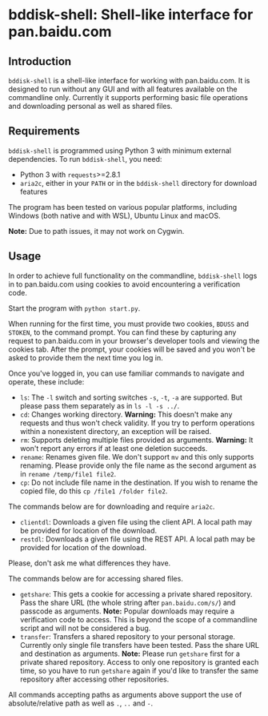 # bddisk-shell: Shell-like interface for pan.baidu.com
## Introduction
`bddisk-shell` is a shell-like interface for working with pan.baidu.com.
It is designed to run without any GUI and with all features available on the commandline only.
Currently it supports performing basic file operations and downloading personal as well as shared files.

## Requirements
`bddisk-shell` is programmed using Python 3 with minimum external dependencies.
To run `bddisk-shell`, you need:

* Python 3 with `requests`>=2.8.1
* `aria2c`, either in your `PATH` or in the `bddisk-shell` directory for download features

The program has been tested on various popular platforms, including Windows (both native and with WSL), Ubuntu Linux and macOS.

**Note:** Due to path issues, it may not work on Cygwin.

## Usage
In order to achieve full functionality on the commandline, `bddisk-shell` logs in to pan.baidu.com using cookies to avoid encountering a verification code.

Start the program with `python start.py`.

When running for the first time, you must provide two cookies, `BDUSS` and `STOKEN`, to the command prompt.
You can find these by capturing any request to pan.baidu.com in your browser's developer tools and viewing the cookies tab.
After the prompt, your cookies will be saved and you won't be asked to provide them the next time you log in.

Once you've logged in, you can use familiar commands to navigate and operate, these include:

* `ls`: The `-l` switch and sorting switches `-s`, `-t`, `-a` are supported. But please pass them separately as in `ls -l -s ../`.
* `cd`: Changes working directory. **Warning:** This doesn't make any requests and thus won't check validity. If you try to perform operations within a nonexistent directory, an exception will be raised.
* `rm`: Supports deleting multiple files provided as arguments. **Warning:** It won't report any errors if at least one deletion succeeds.
* `rename`: Renames given file. We don't support `mv` and this only supports renaming. Please provide only the file name as the second argument as in `rename /temp/file1 file2`.
* `cp`: Do not include file name in the destination. If you wish to rename the copied file, do this `cp /file1 /folder file2`.

The commands below are for downloading and require `aria2c`.

* `clientdl`: Downloads a given file using the client API. A local path may be provided for location of the download.
* `restdl`: Downloads a given file using the REST API. A local path may be provided for location of the download.

Please, don't ask me what differences they have.

The commands below are for accessing shared files.

* `getshare`: This gets a cookie for accessing a private shared repository. Pass the share URL (the whole string after `pan.baidu.com/s/`) and passcode as arguments. **Note:** Popular downloads may require a verification code to access. This is beyond the scope of a commandline script and will not be considered a bug.
* `transfer`: Transfers a shared repository to your personal storage. Currently only single file transfers have been tested. Pass the share URL and destination as arguments. **Note:** Please run `getshare` first for a private shared repository. Access to only one repository is granted each time, so you have to run `getshare` again if you'd like to transfer the same repository after accessing other repositories.

All commands accepting paths as arguments above support the use of absolute/relative path as well as `.`, `..` and `-`.
